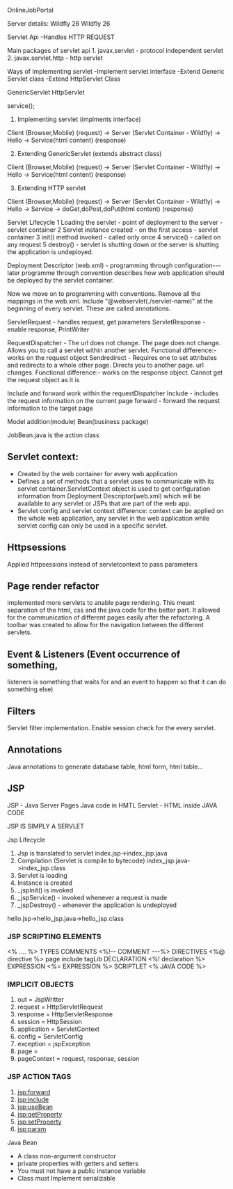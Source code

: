 OnlineJobPortal


Server details:
Wildfly 26
Wildfly 26

Servlet Api
-Handles HTTP REQUEST

Main packages of servlet api 
    1. javax.servlet - protocol independent servlet
    2. javax.servlet.http - http servlet

Ways of implementing servlet
 -Implement servlet interface
 -Extend Generic Servlet class
 -Extend HttpServlet Class

GenericServlet
HttpServlet

 service();




1. Implementing servlet (implments interface)

Client (Browser,Mobile) (request) -> Server (Servlet Container - Wildfly) 
    -> Hello -> Service(html content) (response)

2. Extending GenericServlet (extends abstract class)

Client (Browser,Mobile) (request) -> Server (Servlet Container - Wildfly)
    -> Hello -> Service(html content) (response)

3. Extending HTTP servlet 

Client (Browser,Mobile) (request) -> Server (Servlet Container - Wildfly)
-> Hello -> Service -> doGet,doPost,doPut(html content) (response)


Servlet Lifecycle
    1 Loading the servlet - point of deployment to the server - servlet container
    2 Servlet instance created - on the first access - servlet container
    3 init() method invoked - called only once
    4 service() - called on any request
    5 destroy() - servlet is shutting down or the server is shutting
        the application is undeployed.

Deployment Descriptor (web.xml) - programming through configuration---later
    programme through convention
    describes how web application should be deployed by the servlet container.


Now we move on to programming with conventions. Remove all the mappings in the web.xml.
Include "@webservlet(./servlet-name)" at the beginning of every servlet. These are called annotations.


ServletRequest - handles request, get parameters
ServletResponse - enable response, PrintWriter

RequestDispatcher - The url does not change. The page does not change. Allows you to call a servlet within another servlet.
                Functional difference:- works on the request object
Sendredirect - Requires one to set attributes and redirects to a whole other page. Directs you to another page.
            url changes.
             Functional difference:- works on the response object. Cannot get the request object as it is

Include and forward work within the requestDispatcher
Include - includes the request information on the current page
forward - forward the request information to the target page

Model addition(module)
Bean(business package)

JobBean.java is the action class

## Servlet context:
- Created by the web container for every web application
- Defines a set of methods that a servlet uses to communicate with its servlet container.ServletContext object is used to get configuration information from Deployment Descriptor(web.xml) which will be available to any servlet or JSPs that are part of the web app. 
- Servlet config and servlet context difference: context can be applied on the whole web application, any servlet in the web application while servlet config can only be used in a specific servlet.

## Httpsessions
Applied httpsessions instead of servletcontext to pass parameters 
## Page render refactor
implemented more servlets to anable page rendering. This meant separation of the html, css and the java code for the better part.
It allowed for the communication of different pages easily after the refactoring.
A toolbar was created to allow for the navigation between the different servlets.

## Event & Listeners (Event occurrence of something, 
listeners is something that waits for and an event to happen so that it can do something else)

 ## Filters
 Servlet filter implementation.
 Enable session check for the every servlet.

## Annotations
Java annotations to generate database table, html form, html table...

## JSP
JSP - Java Server Pages
Java code in HMTL
Servlet - HTML inside JAVA CODE

JSP IS SIMPLY A SERVLET

Jsp Lifecycle

1. Jsp is translated to servlet
    index.jsp->index_jsp.java
2. Compilation (Servlet is compile to bytecode)
   index_jsp.java->index_jsp.class
3. Servlet is loading
4. Instance is created
5. _jspInit() is invoked
6. _jspService() - invoked whenever a request is made
7. _jspDestroy() - whenever the application is undeployed

hello.jsp->hello_jsp.java->hello_jsp.class

### JSP SCRIPTING ELEMENTS
<% .... %>
TYPES
COMMENTS <%!-- COMMENT ---%>
DIRECTIVES <%@ directive %>
    page
    include
    tagLib
DECLARATION <%! declaration %>
EXPRESSION <%= EXPRESSION %>
SCRIPTLET <% JAVA CODE %>

### IMPLICIT OBJECTS
1. out = JspWritter
2. request = HttpServletRequest
3. response = HttpServletResponse
4. session = HttpSession
5. application = ServletContext
6. config = ServletConfig
7. exception = jspException
8. page = 
9. pageContext = request, response, session

### JSP ACTION TAGS
1. <jsp:forward>
2. <jsp:include>
3. <jsp:useBean>
4. <jsp:getProperty>
5. <jsp:setProperty>
4. <jsp:param>

Java Bean
 * A class non-argument constructor
 * private properties with getters and setters
 * You must not have a public instance variable
 * Class must Implement serializable